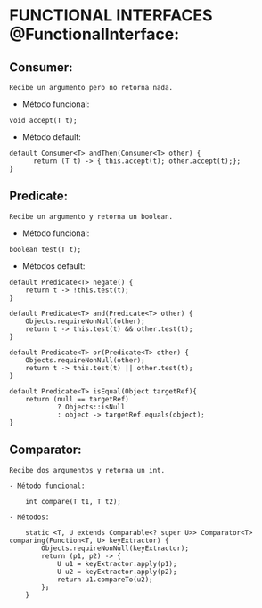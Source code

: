 # FUNCTIONAL INTERFACES @FunctionalInterface:
## Consumer<T>: 

    Recibe un argumento pero no retorna nada.
    
   - Método funcional:
    
    void accept(T t);
    
   - Método default: 
    
    default Consumer<T> andThen(Consumer<T> other) {
          return (T t) -> { this.accept(t); other.accept(t);};
    }
 
 ## Predicate<T>: 
  
    Recibe un argumento y retorna un boolean.
    
   -  Método funcional:
    
    boolean test(T t);
    
   -  Métodos default:
    
    default Predicate<T> negate() {
        return t -> !this.test(t);        
    }
    
    default Predicate<T> and(Predicate<T> other) {
        Objects.requireNonNull(other);        
        return t -> this.test(t) && other.test(t);      
    }

    default Predicate<T> or(Predicate<T> other) {    
        Objects.requireNonNull(other);        
        return t -> this.test(t) || other.test(t);        
    }
    
    default Predicate<T> isEqual(Object targetRef){        
        return (null == targetRef)
                ? Objects::isNull
                : object -> targetRef.equals(object);    
    }

## Comparator<T>:

    Recibe dos argumentos y retorna un int.
    
    - Método funcional:
    
        int compare(T t1, T t2);
      
    - Métodos:
    
        static <T, U extends Comparable<? super U>> Comparator<T> comparing(Function<T, U> keyExtractor) {
            Objects.requireNonNull(keyExtractor);
            return (p1, p2) -> {
                U u1 = keyExtractor.apply(p1);
                U u2 = keyExtractor.apply(p2);
                return u1.compareTo(u2);
            };
        }
    
        
